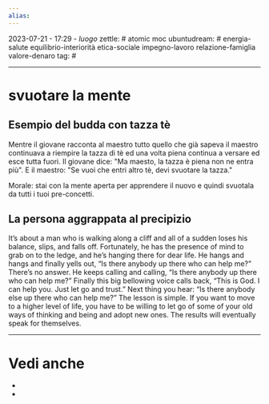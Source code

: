 ```yaml
---
alias: 
---
```

2023-07-21 - 17:29 - *luogo*
zettle: # atomic moc
ubuntudream: # energia-salute equilibrio-interiorità etica-sociale impegno-lavoro relazione-famiglia valore-denaro 
tag: #

---
# svuotare la mente

## Esempio del budda con tazza tè

Mentre il giovane racconta al maestro tutto quello che già sapeva il maestro continuava a riempire la tazza di tè ed una volta piena continua a versare ed esce tutta fuori.
Il giovane dice: "Ma maesto, la tazza è piena non ne entra più".
E il maestro: "Se vuoi che entri altro tè, devi svuotare la tazza."

Morale: stai con la mente aperta per apprendere il nuovo e quindi svuotala da tutti i tuoi pre-concetti.

## La persona aggrappata al precipizio

It’s about a man who is walking along a cliff and all of a
sudden loses his balance, slips, and falls off. Fortunately, he
has the presence of mind to grab on to the ledge, and he’s
hanging there for dear life. He hangs and hangs and finally
yells out, “Is there anybody up there who can help me?”
There’s no answer. He keeps calling and calling, “Is there
anybody up there who can help me?” Finally this big bellowing
voice calls back, “This is God. I can help you. Just let go and
trust.” Next thing you hear: “Is there anybody else up there
who can help me?”
The lesson is simple. If you want to move to a higher level
of life, you have to be willing to let go of some of your old
ways of thinking and being and adopt new ones. The results
will eventually speak for themselves.



---
# Vedi anche
- 
- 